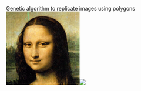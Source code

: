 Genetic algorithm to replicate images using polygons
![](Example/Lisa/mona_lisa.bmp)![](Example/Lisa/mona_lisa_evolution.gif)
